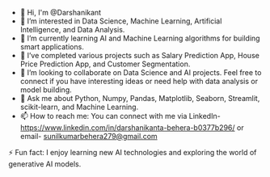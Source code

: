 - 👋 Hi, I'm @Darshanikant
- 🔭 I’m interested in Data Science, Machine Learning, Artificial Intelligence, and Data Analysis.
- 🌱 I’m currently learning AI and Machine Learning algorithms for building smart applications.
- 💼 I’ve completed various projects such as Salary Prediction App, House Price Prediction App, and Customer Segmentation.
- 🤝 I’m looking to collaborate on Data Science and AI projects. Feel free to connect if you have interesting ideas or need help with data analysis or model building.
- 💬 Ask me about Python, Numpy, Pandas, Matplotlib, Seaborn, Streamlit, scikit-learn, and Machine Learning.
- 📫 How to reach me: You can connect with me via LinkedIn-https://www.linkedin.com/in/darshanikanta-behera-b0377b296/ or email- sunilkumarbehera279@gmail.com

⚡ Fun fact: I enjoy learning new AI technologies and exploring the world of generative AI models.

<!---
Darshanikant/Darshanikant is a ✨ special ✨ repository because its `README.md` (this file) appears on your GitHub profile.
You can click the Preview link to take a look at your changes.
--->
